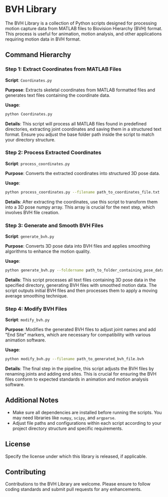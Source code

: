 
# BVH Library

The BVH Library is a collection of Python scripts designed for processing motion capture data from MATLAB files to Biovision Hierarchy (BVH) format. This process is useful for animation, motion analysis, and other applications requiring motion data in BVH format.

## Command Hierarchy

### Step 1: Extract Coordinates from MATLAB Files

**Script**: `Coordinates.py`

**Purpose**: Extracts skeletal coordinates from MATLAB formatted files and generates text files containing the coordinate data.

**Usage**:
```bash
python Coordinates.py
```

**Details**: This script will process all MATLAB files found in predefined directories, extracting joint coordinates and saving them in a structured text format. Ensure you adjust the base folder path inside the script to match your directory structure.

### Step 2: Process Extracted Coordinates

**Script**: `process_coordinates.py`

**Purpose**: Converts the extracted coordinates into structured 3D pose data.

**Usage**:
```bash
python process_coordinates.py --filename path_to_coordinates_file.txt
```

**Details**: After extracting the coordinates, use this script to transform them into a 3D pose numpy array. This array is crucial for the next step, which involves BVH file creation.

### Step 3: Generate and Smooth BVH Files

**Script**: `generate_bvh.py`

**Purpose**: Converts 3D pose data into BVH files and applies smoothing algorithms to enhance the motion quality.

**Usage**:
```bash
python generate_bvh.py --foldername path_to_folder_containing_pose_data
```

**Details**: This script processes all text files containing 3D pose data in the specified directory, generating BVH files with smoothed motion data. The script outputs initial BVH files and then processes them to apply a moving average smoothing technique.

### Step 4: Modify BVH Files

**Script**: `modify_bvh.py`

**Purpose**: Modifies the generated BVH files to adjust joint names and add "End Site" markers, which are necessary for compatibility with various animation software.

**Usage**:
```bash
python modify_bvh.py --filename path_to_generated_bvh_file.bvh
```

**Details**: The final step in the pipeline, this script adjusts the BVH files by renaming joints and adding end sites. This is crucial for ensuring the BVH files conform to expected standards in animation and motion analysis software.

## Additional Notes

- Make sure all dependencies are installed before running the scripts. You may need libraries like `numpy`, `scipy`, and `argparse`.
- Adjust file paths and configurations within each script according to your project directory structure and specific requirements.

## License

Specify the license under which this library is released, if applicable.

## Contributing

Contributions to the BVH Library are welcome. Please ensure to follow coding standards and submit pull requests for any enhancements.
